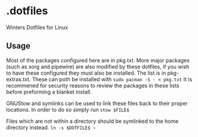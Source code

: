# .dotfiles
Winters Dotfiles for Linux
## Usage
Most of the packages configured here are in pkg.txt. More major packages (such as xorg and pipewire) are also modified by these dotfiles, if you wish to have these configured they must also be installed. The list is in pkg-extras.txt. These can poth be installed with ```sudo pacman -S - < pkg.txt```
It is recommened for security reasons to review the packages in these lists before preforming a blanket install.

GNUStow and symlinks can be used to link these files back to their proper locations. In order to do so simply run ```stow $FILE$```

Files which are not within a directory should be symlinked to the home directory instead.
```ln -s $DOTFILE$ ~```
